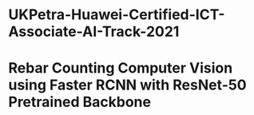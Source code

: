 # UKPetra-Huawei-Certified-ICT-Associate-AI-Track-2021
# Rebar Counting Computer Vision using Faster RCNN with ResNet-50 Pretrained Backbone
